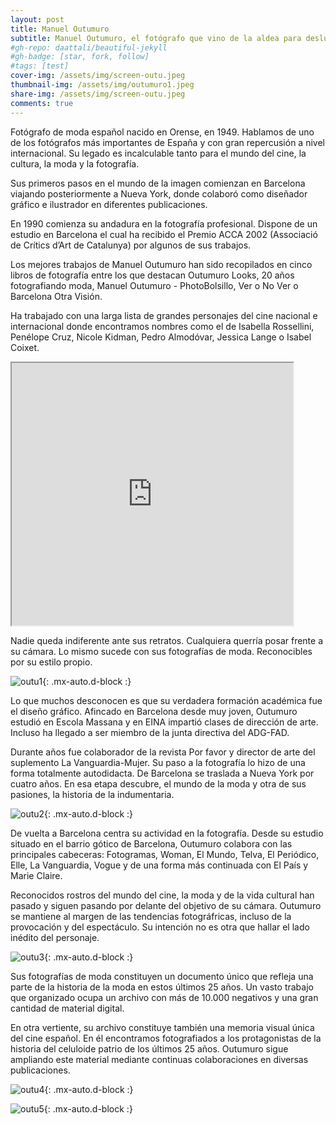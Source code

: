 ```yaml
---
layout: post
title: Manuel Outumuro
subtitle: Manuel Outumuro, el fotógrafo que vino de la aldea para deslumbrar al mundo
#gh-repo: daattali/beautiful-jekyll
#gh-badge: [star, fork, follow]
#tags: [test]
cover-img: /assets/img/screen-outu.jpeg
thumbnail-img: /assets/img/outumuro1.jpeg
share-img: /assets/img/screen-outu.jpeg
comments: true
---
```


Fotógrafo de moda español nacido en Orense, en 1949. Hablamos de uno de los fotógrafos más importantes de España y con gran repercusión a nivel internacional. Su legado es incalculable tanto para el mundo del cine, la cultura, la moda y la fotografía.

Sus primeros pasos en el mundo de la imagen comienzan en Barcelona viajando posteriormente a Nueva York, donde colaboró como diseñador gráfico e ilustrador en diferentes publicaciones.

En 1990 comienza su andadura en la fotografía profesional. Dispone de un estudio en Barcelona el cual ha recibido el Premio ACCA 2002 (Associació de Crítics d’Art de Catalunya) por algunos de sus trabajos.

Los mejores trabajos de Manuel Outumuro han sido recopilados en cinco libros de fotografía entre los que destacan Outumuro Looks, 20 años fotografiando moda, Manuel Outumuro - PhotoBolsillo, Ver o No Ver o Barcelona Otra Visión.

Ha trabajado con una larga lista de grandes personajes del cine nacional e internacional donde encontramos nombres como el de Isabella Rossellini, Penélope Cruz, Nicole Kidman, Pedro Almodóvar, Jessica Lange o Isabel Coixet.


<iframe width="450" height = "420" src="https://www.youtube.com/embed/J9fjL54LrMU"> </iframe>


Nadie queda indiferente ante sus retratos. Cualquiera querría posar frente a su cámara. Lo mismo sucede con sus fotografías de moda. Reconocibles por su estilo propio.

![outu1](/assets/img/outu1.jpeg){: .mx-auto.d-block :}

Lo que muchos desconocen es que su verdadera formación académica fue el diseño gráfico. Afincado en Barcelona desde muy joven, Outumuro estudió en Escola Massana y en EINA impartió clases de dirección de arte. Incluso ha llegado a ser miembro de la junta directiva del ADG-FAD.

Durante años fue colaborador de la revista Por favor y director de arte del suplemento La Vanguardia-Mujer. Su paso a la fotografía lo hizo de una forma totalmente autodidacta. De Barcelona se traslada a Nueva York por cuatro años. En esa etapa descubre, el mundo de la moda y otra de sus pasiones, la historia de la indumentaria.

![outu2](/assets/img/outu2.jpeg){: .mx-auto.d-block :}

De vuelta a Barcelona centra su actividad en la fotografía. Desde su estudio situado en el barrio gótico de Barcelona, Outumuro colabora con las principales cabeceras: Fotogramas, Woman, El Mundo, Telva, El Periódico, Elle, La Vanguardia, Vogue y de una forma más continuada con El País y Marie Claire.

Reconocidos rostros del mundo del cine, la moda y de la vida cultural han pasado y siguen pasando por delante del objetivo de su cámara. Outumuro se mantiene al margen de las tendencias fotográfricas, incluso de la provocación y del espectáculo. Su intención no es otra que hallar el lado inédito del personaje.

![outu3](/assets/img/outu3.jpeg){: .mx-auto.d-block :}

Sus fotografías de moda constituyen un documento único que refleja una parte de la historia de la moda en estos últimos 25 años. Un vasto trabajo que organizado ocupa un archivo con más de 10.000 negativos y una gran cantidad de material digital.

En otra vertiente, su archivo constituye también una memoria visual única del cine español. En él encontramos fotografiados a los protagonistas de la historia del celuloide patrio de los últimos 25 años. Outumuro sigue ampliando este material mediante continuas colaboraciones en diversas publicaciones.

![outu4](/assets/img/outu4.jpeg){: .mx-auto.d-block :}

![outu5](/assets/img/outu5.jpeg){: .mx-auto.d-block :}


<!-- Esto es un demo para mostraros como escribir blog posts con markdown.  I Le ruego encarecidamente [que se tome 5 minutos para aprender como escribir en markdown](https://markdowntutorial.com/) - le enseñare como transformar un texto regular en bold/italics/headings/tables/etc. -->

<!-- **Algo de bold text**

## Aquí hay un titulo secundario

Este es un ejemplo de tabla:

| Number | Next number | Previous number |
| :------ |:--- | :--- |
| Five | Six | Four |
| Ten | Eleven | Nine |
| Seven | Eight | Six |
| Two | Three | One |


posicion de imagen

![Crepe](https://s3-media3.fl.yelpcdn.com/bphoto/cQ1Yoa75m2yUFFbY2xwuqw/348s.jpg)

Puede estar centrada tambien!

![Crepe](https://s3-media3.fl.yelpcdn.com/bphoto/cQ1Yoa75m2yUFFbY2xwuqw/348s.jpg){: .mx-auto.d-block :}

Algo de codigo:

~~~
var foo = function(x) {
  return(x + 5);
}
foo(3)
~~~

el mismo codigo pero resaltado:

```javascript
var foo = function(x) {
  return(x + 5);
}
foo(3)
```

And here is the same code yet again but with line numbers:

{% highlight javascript linenos %}
var foo = function(x) {
  return(x + 5);
}
foo(3)
{% endhighlight %}

## Boxes
Puede agregar cuadros de notificación, advertencia y error como este:

### Notification

{: .box-note}
**Note:** Este es un cuadro de notificación..

### Warning

{: .box-warning}
**Warning:** Este es un cuadro de advertencia.

### Error

{: .box-error}
**Error:** Este es un cuadro de error. -->